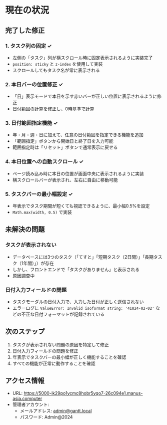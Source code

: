 # 現在の状況

## 完了した修正

### 1. タスク列の固定 ✓
- 左側の「タスク」列が横スクロール時に固定表示されるように実装完了
- `position: sticky` と `z-index` を使用して実装
- スクロールしてもタスク名が常に表示される

### 2. 本日バーの位置修正 ✓
- 「日」表示モードで本日を示す赤いバーが正しい位置に表示されるように修正
- 日付範囲の計算を修正し、0時基準で計算

### 3. 日付範囲指定機能 ✓
- 年・月・週・日に加えて、任意の日付範囲を指定できる機能を追加
- 「範囲指定」ボタンから開始日と終了日を入力可能
- 範囲指定時は「リセット」ボタンで通常表示に戻せる

### 4. 本日位置への自動スクロール ✓
- ページ読み込み時に本日の位置が画面中央に表示されるように実装
- 横スクロールバーが表示され、左右に自由に移動可能

### 5. タスクバーの最小幅設定 ✓
- 年表示でタスク期間が短くても視認できるように、最小幅0.5%を設定
- `Math.max(width, 0.5)` で実装

## 未解決の問題

### タスクが表示されない
- データベースには3つのタスク（「てすと」「短期タスク（2日間）」「長期タスク（1年間）」）が存在
- しかし、フロントエンドで「タスクがありません」と表示される
- 原因調査中

### 日付入力フィールドの問題
- タスクモーダルの日付入力で、入力した日付が正しく送信されない
- エラーログに `ValueError: Invalid isoformat string: '41024-02-02'` などの不正な日付フォーマットが記録されている

## 次のステップ

1. タスクが表示されない問題の原因を特定して修正
2. 日付入力フィールドの問題を修正
3. 年表示でタスクバーの最小幅が正しく機能することを確認
4. すべての機能が正常に動作することを確認

## アクセス情報

- URL: https://5000-ik29po1ycmc8hobr5yqo7-26c094e1.manus-asia.computer
- 管理者アカウント:
  - メールアドレス: admin@gantt.local
  - パスワード: Admin@2024

